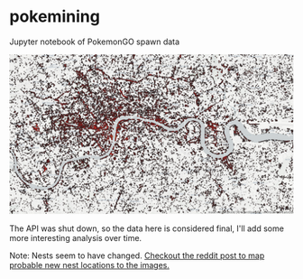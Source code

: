 # pokemining
Jupyter notebook of PokemonGO spawn data

![title](img/alllocations.png)

The API was shut down, so the data here is considered final, I'll add some more interesting analysis over time. 

Note: Nests seem to have changed. [Checkout the reddit post to map probable new nest locations to the images.](https://www.reddit.com/r/TheSilphRoad/comments/4v78mw/psa_nests_have_changed/)